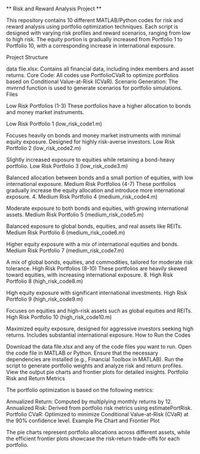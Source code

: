 ** Risk and Reward Analysis Project **

This repository contains 10 different MATLAB/Python codes for risk and reward analysis using portfolio optimization techniques. Each script is designed with varying risk profiles and reward scenarios, ranging from low to high risk. The equity portion is gradually increased from Portfolio 1 to Portfolio 10, with a corresponding increase in international exposure.

Project Structure

data file.xlsx: Contains all financial data, including index members and asset returns.
Core Code: All codes use PortfolioCVaR to optimize portfolios based on Conditional Value-at-Risk (CVaR).
Scenario Generation: The mvnrnd function is used to generate scenarios for portfolio simulations.
Files

Low Risk Portfolios (1-3)
These portfolios have a higher allocation to bonds and money market instruments.

Low Risk Portfolio 1 (low_risk_code1.m)

Focuses heavily on bonds and money market instruments with minimal equity exposure.
Designed for highly risk-averse investors.
Low Risk Portfolio 2 (low_risk_code2.m)

Slightly increased exposure to equities while retaining a bond-heavy portfolio.
Low Risk Portfolio 3 (low_risk_code3.m)

Balanced allocation between bonds and a small portion of equities, with low international exposure.
Medium Risk Portfolios (4-7)
These portfolios gradually increase the equity allocation and introduce more international exposure.
4. Medium Risk Portfolio 4 (medium_risk_code4.m)

Moderate exposure to both bonds and equities, with growing international assets.
Medium Risk Portfolio 5 (medium_risk_code5.m)

Balanced exposure to global bonds, equities, and real assets like REITs.
Medium Risk Portfolio 6 (medium_risk_code6.m)

Higher equity exposure with a mix of international equities and bonds.
Medium Risk Portfolio 7 (medium_risk_code7.m)

A mix of global bonds, equities, and commodities, tailored for moderate risk tolerance.
High Risk Portfolios (8-10)
These portfolios are heavily skewed toward equities, with increasing international exposure.
8. High Risk Portfolio 8 (high_risk_code8.m)

High equity exposure with significant international investments.
High Risk Portfolio 9 (high_risk_code9.m)

Focuses on equities and high-risk assets such as global equities and REITs.
High Risk Portfolio 10 (high_risk_code10.m)

Maximized equity exposure, designed for aggressive investors seeking high returns. Includes substantial international exposure.
How to Run the Codes

Download the data file.xlsx and any of the code files you want to run.
Open the code file in MATLAB or Python.
Ensure that the necessary dependencies are installed (e.g., Financial Toolbox in MATLAB).
Run the script to generate portfolio weights and analyze risk and return profiles.
View the output pie charts and frontier plots for detailed insights.
Portfolio Risk and Return Metrics

The portfolio optimization is based on the following metrics:

Annualized Return: Computed by multiplying monthly returns by 12.
Annualized Risk: Derived from portfolio risk metrics using estimatePortRisk.
Portfolio CVaR: Optimized to minimize Conditional Value-at-Risk (CVaR) at the 90% confidence level.
Example Pie Chart and Frontier Plot

The pie charts represent portfolio allocations across different assets, while the efficient frontier plots showcase the risk-return trade-offs for each portfolio.
